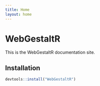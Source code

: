 ```yaml
---
title: Home
layout: home
---
```


# WebGestaltR

This is the WebGestaltR documentation site.

## Installation

```R
devtools::install("WebGestaltR")
```
